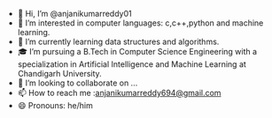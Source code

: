 - 👋 Hi, I’m @anjanikumarreddy01
- 👀 I’m interested in computer languages: c,c++,python and machine learning.
- 🌱 I’m currently learning data structures and algorithms.
- 🎓 I’m pursuing a B.Tech in Computer Science Engineering with a specialization in Artificial Intelligence and Machine Learning at Chandigarh University.
- 💞️ I’m looking to collaborate on ...
- 📫 How to reach me :anjanikumarreddy694@gmail.com
- 😄 Pronouns: he/him

<!---
anjanikumarreddy01/anjanikumarreddy01 is a ✨ special ✨ repository because its `README.md` (this file) appears on your GitHub profile.
You can click the Preview link to take a look at your changes.
--->

